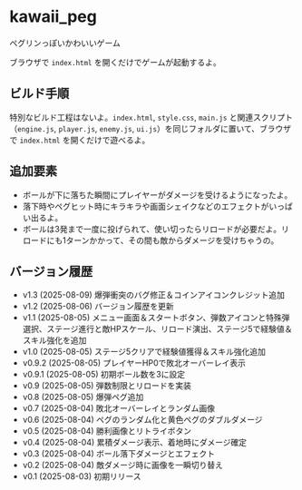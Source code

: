 # kawaii_peg
ペグリンっぽいかわいいゲーム

ブラウザで `index.html` を開くだけでゲームが起動するよ。

## ビルド手順

特別なビルド工程はないよ。`index.html`, `style.css`, `main.js` と関連スクリプト（`engine.js`, `player.js`, `enemy.js`, `ui.js`）を同じフォルダに置いて、ブラウザで `index.html` を開くだけで遊べるよ。

## 追加要素

- ボールが下に落ちた瞬間にプレイヤーがダメージを受けるようになったよ。
- 落下時やペグヒット時にキラキラや画面シェイクなどのエフェクトがいっぱい出るよ。
- ボールは3発まで一度に投げられて、使い切ったらリロードが必要だよ。リロードにも1ターンかかって、その間も敵からダメージを受けちゃうの。

## バージョン履歴

- v1.3 (2025-08-09) 爆弾衝突のバグ修正＆コインアイコンクレジット追加
- v1.2 (2025-08-06) バージョン履歴を更新
- v1.1 (2025-08-05) メニュー画面＆スタートボタン、弾数アイコンと特殊弾選択、ステージ進行と敵HPスケール、リロード演出、ステージ5で経験値＆スキル強化を追加
- v1.0 (2025-08-05) ステージ5クリアで経験値獲得＆スキル強化追加
- v0.9.2 (2025-08-05) プレイヤーHP0で敗北オーバーレイ表示
- v0.9.1 (2025-08-05) 初期ボール数を3に設定
- v0.9 (2025-08-05) 弾数制限とリロードを実装
- v0.8 (2025-08-05) 爆弾ペグ追加
- v0.7 (2025-08-04) 敗北オーバーレイとランダム画像
- v0.6 (2025-08-04) ペグのランダム化と黄色ペグのダブルダメージ
- v0.5 (2025-08-04) 勝利画像とリトライボタン
- v0.4 (2025-08-04) 累積ダメージ表示、着地時にダメージ確定
- v0.3 (2025-08-04) ボール落下ダメージとエフェクト
- v0.2 (2025-08-04) 敵ダメージ時に画像を一瞬切り替え
- v0.1 (2025-08-03) 初期リリース
